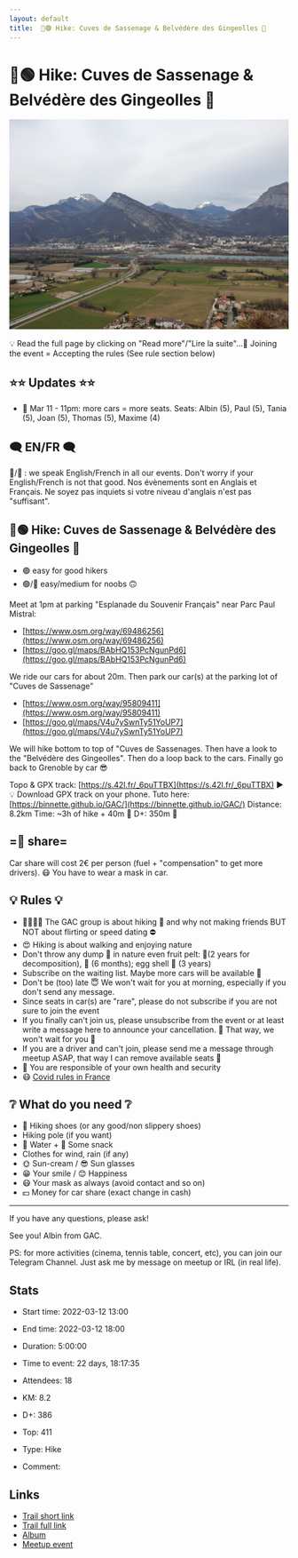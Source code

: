 ```yaml
---
layout: default
title:  🥾🟢 Hike: Cuves de Sassenage & Belvédère des Gingeolles 👀
---
```


#  🥾🟢 Hike: Cuves de Sassenage & Belvédère des Gingeolles 👀

![2022-03-12](/Stats/img/orig/2022-03-12.jpg)

💡 Read the full page by clicking on "Read more"/"Lire la suite"...💜
Joining the event = Accepting the rules (See rule section below)

## ⭐⭐ Updates ⭐⭐

* 📅 Mar 11 - 11pm: more cars = more seats. Seats: Albin (5), Paul (5), Tania (5), Joan (5), Thomas (5), Maxime (4)

## 🗨️ EN/FR 🗨️
🦅/🐓 : we speak English/French in all our events. Don't worry if your English/French is not that good. Nos évènements sont en Anglais et Français. Ne soyez pas inquiets si votre niveau d'anglais n'est pas "suffisant".

## 🥾🟢 Hike: Cuves de Sassenage & Belvédère des Gingeolles 👀

* 🟢 easy for good hikers
* 🟢/🔵 easy/medium for noobs 🙃

Meet at 1pm at parking "Esplanade du Souvenir Français" near Parc Paul Mistral:

* [https://www.osm.org/way/69486256](https://www.osm.org/way/69486256)
* [https://goo.gl/maps/BAbHQ153PcNgunPd6](https://goo.gl/maps/BAbHQ153PcNgunPd6)

We ride our cars for about 20m. Then park our car(s) at the parking lot of "Cuves de Sassenage"

* [https://www.osm.org/way/95809411](https://www.osm.org/way/95809411)
* [https://goo.gl/maps/V4u7ySwnTy51YoUP7](https://goo.gl/maps/V4u7ySwnTy51YoUP7)

We will hike bottom to top of "Cuves de Sassenages. Then have a look to the "Belvédère des Gingeolles". Then do a loop back to the cars. Finally go back to Grenoble by car 😎

Topo & GPX track: [https://s.42l.fr/_6puTTBX](https://s.42l.fr/_6puTTBX)
▶💡 Download GPX track on your phone. Tuto here: [https://binnette.github.io/GAC/](https://binnette.github.io/GAC/)
Distance: 8.2km
Time: \~3h of hike + 40m 🚗
D+: 350m 🦡

## =🚗 share=
Car share will cost 2€ per person (fuel + "compensation" to get more drivers). 😷 You have to wear a mask in car.

## 💡 Rules 💡

* 🚶‍♀️🚶‍♂️ The GAC group is about hiking 🥾 and why not making friends BUT NOT about flirting or speed dating ⛔
* 😍 Hiking is about walking and enjoying nature
* Don't throw any dump 🚮 in nature even fruit pelt: 🍌(2 years for decomposition), 🍊 (6 months); egg shell 🥚 (3 years)
* Subscribe on the waiting list. Maybe more cars will be available 🚗
* Don't be (too) late 😇 We won't wait for you at morning, especially if you don't send any message.
* Since seats in car(s) are "rare", please do not subscribe if you are not sure to join the event
* If you finally can't join us, please unsubscribe from the event or at least write a message here to announce your cancellation. 💜 That way, we won't wait for you 💜
* If you are a driver and can't join, please send me a message through meetup ASAP, that way I can remove available seats 🚗
* 💟 You are responsible of your own health and security
* 😷 [Covid rules in France](https://www.gouvernement.fr/en/coronavirus-covid-19)

## ❔ What do you need ❔

* 🥾 Hiking shoes (or any good/non slippery shoes)
* Hiking pole (if you want)
* 🧃 Water + 🍫 Some snack
* Clothes for wind, rain (if any)
* 🌞 Sun-cream / 😎 Sun glasses
* 😁 Your smile / 😊 Happiness
* 😷 Your mask as always (avoid contact and so on)
* 💵 Money for car share (exact change in cash)

***

If you have any questions, please ask!

See you! Albin from GAC.

PS: for more activities (cinema, tennis table, concert, etc), you can join our Telegram Channel. Just ask me by message on meetup or IRL (in real life).

## Stats

- Start time: 2022-03-12 13:00
- End time: 2022-03-12 18:00
- Duration: 5:00:00
- Time to event: 22 days, 18:17:35
- Attendees: 18

- KM: 8.2
- D+: 386
- Top: 411
- Type: Hike
- Comment: 

## Links

- [Trail short link](https://s.42l.fr/_6puTTBX)
- [Trail full link]()
- [Album](https://binnette.github.io/GacImg2022/2022-03-12-🥾🟢-Hike-Cuves-de-Sassenage-and-Belvedere-des-Gingeolles-👀.html)
- [Meetup event](https://www.meetup.com/grenoble-adventure-club-english-french/events/284076163/)
